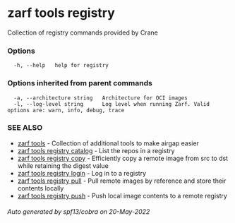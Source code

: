 # zarf tools registry

Collection of registry commands provided by Crane

### Options

```
  -h, --help   help for registry
```

### Options inherited from parent commands

```
  -a, --architecture string   Architecture for OCI images
  -l, --log-level string      Log level when running Zarf. Valid options are: warn, info, debug, trace
```

### SEE ALSO

* [zarf tools](../index.md) - Collection of additional tools to make airgap easier
* [zarf tools registry catalog](zarf_tools_registry_catalog.md)	 - List the repos in a registry
* [zarf tools registry copy](zarf_tools_registry_copy.md)	 - Efficiently copy a remote image from src to dst while retaining the digest value
* [zarf tools registry login](zarf_tools_registry_login.md)	 - Log in to a registry
* [zarf tools registry pull](zarf_tools_registry_pull.md)	 - Pull remote images by reference and store their contents locally
* [zarf tools registry push](zarf_tools_registry_push.md)	 - Push local image contents to a remote registry

###### Auto generated by spf13/cobra on 20-May-2022
